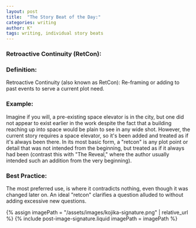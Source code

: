```yaml
---
layout: post
title:  "The Story Beat of the Day:"
categories: writing
author: K°
tags: writing, individual story beats
---
```


### Retroactive Continuity (RetCon):

### Definition:
Retroactive Continuity (also known as RetCon): Re-framing or adding to past events to serve a current plot need.

### Example:
Imagine if you will, a pre-existing space elevator is in the city, but one did not appear to exist earlier in the work despite the fact that a building reaching up into space would be plain to see in any wide shot.
However, the current story requires a space elevator, so it's been added and treated as if it's always been there. In its most basic form, a "retcon" is any plot point or detail that was not intended from the beginning, but treated as if it always had been (contrast this with "The Reveal," where the author usually intended such an addition from the very beginning).

### Best Practice:
The most preferred use, is where it contradicts nothing, even though it was changed later on. An ideal "retcon" clarifies a question alluded to without adding excessive new questions.

<!-- signature -->
{% assign imagePath = "/assets/images/kojika-signature.png" | relative_url %}
{% include post-image-signature.liquid imagePath = imagePath %}
